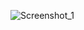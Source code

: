 ![Screenshot_1](https://user-images.githubusercontent.com/20463385/134590408-d59cdc15-ac7a-4436-963b-60dc104f6ce3.png)

